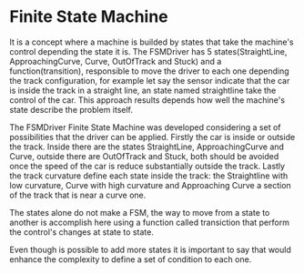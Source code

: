 Finite State Machine
====================

It is a concept where a machine is builded by states that take the machine's control depending the state it is.
The FSMDriver has 5 states(StraightLine, ApproachingCurve, Curve, OutOfTrack and Stuck) and a function(transition), 
responsible to move the driver to each one depending the track configuration, for example let say the sensor indicate 
that the car is inside the track in a straight line, an state named straightline take the control of the car. 
This approach results depends how well the machine's state describe the problem itself.

The FSMDriver Finite State Machine was developed considering a set of possibilities that the driver can be applied. 
Firstly the car is inside or outside the track. Inside there are the states StraightLine, ApproachingCurve and Curve, 
outside there are OutOfTrack and Stuck, both should be avoided once the speed of the car is reduce substantially outside 
the track. Lastly the track curvature define each state inside the track: the Straightline with low curvature, Curve
with high curvature and Approaching Curve a section of the track that is near a curve one.

The states alone do not make a FSM, the way to move from a state to another is accomplish here using a function called
transiction that perform the control's changes at state to state. 

Even though is possible to add more states it is important to say that would enhance the complexity to define a set of 
condition to each one.
